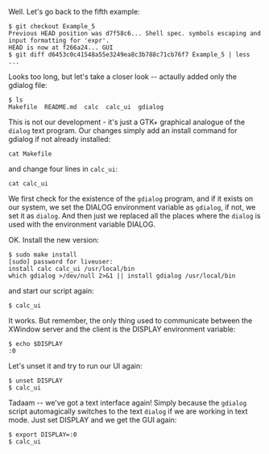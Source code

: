 Well. Let's go back to the fifth example:
```
$ git checkout Example_5
Previous HEAD position was d7f58c6... Shell spec. symbols escaping and input formatting for 'expr'.
HEAD is now at f266a24... GUI
$ git diff d6453c0c41548a55e3249ea8c3b788c71cb76f7 Example_5 | less
...
```
Looks too long, but let's take a closer look -- actaully added only the gdialog file:
```
$ ls
Makefile  README.md  calc  calc_ui  gdialog
```
This is not our development - it's just a GTK+ graphical analogue of the `dialog` text program. Our changes simply add an install command for gdialog if not already installed:
```
cat Makefile
```
and change four lines in `calc_ui`:
```
cat calc_ui
```
We first check for the existence of the `gdialog` program, and if it exists on our system, we set the DIALOG environment variable as `gdialog`, if not, we set it as `dialog`. And then just we replaced all the places where the `dialog` is used with the environment variable DIALOG.

OK. Install the new version:
```
$ sudo make install
[sudo] password for liveuser: 
install calc calc_ui /usr/local/bin
which gdialog >/dev/null 2>&1 || install gdialog /usr/local/bin
```
and start our script again:
```
$ calc_ui
```
It works. But remember, the only thing used to communicate between the XWindow server and the client is the DISPLAY environment variable:
```
$ echo $DISPLAY
:0
```
Let's unset it and try to run our UI again:
```
$ unset DISPLAY
$ calc_ui
```
Tadaam -- we've got a text interface again! Simply because the `gdialog` script automagically switches to the text `dialog` if we are working in text mode. Just set DISPLAY and we get the GUI again:
```
$ export DISPLAY=:0
$ calc_ui
```

